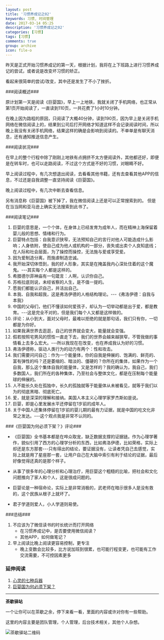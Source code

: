 ```yaml
---
layout: post
title: '习惯养成记之02'
keywords: 习惯, 时间管理
date: 2017-03-14 05:25
description: '习惯养成记之02'
categories: [习惯]
tags: [习惯]
comments: true
group: archive
icon: file-o
---
```


昨天是正式开始习惯养成记的第一天，根据计划，我将在上下班路上进行习惯养成记的尝试，或者说是改变坏习惯的矫正。

<!-- more -->

看起来很简单的尝试/改变，其中还是发生了不小了挫折。

###阅读概述###

原计划第一天是阅读《巨婴国》，早上一上地铁，我就关闭了手机网络，也正常从第1页开始阅读了，一直读到110页，一共花费了1小时10分钟。

在晚上因为路程的原因，只阅读了大概40分钟，读到190页，因为早上是关闭手机网络在微信阅读上的，结果到公司后打开网络才知道这样不会记录阅读时间，所以晚上我没有关闭手机网络，结果这样的确是会影响到阅读的。不单单是有聊天消息，还有通知推送信息产生。

###阅读状况###

在早上的整个行程中除了刚刚上地铁有点拥挤不太方便阅读外，其他都还好，即便是在转车时，也可以走路阅读，不过这个方式是不好的习惯，对眼睛不好。

早上阅读过程中，有几次想退出阅读，去看看其他书籍，还有去查看其他APP的信息，不过还是自我调整一直坚持阅读《巨婴国》。

晚上阅读过程中，有几次中断去查看信息。

另有消息称《巨婴国》被下掉了，我在微信阅读上还是可以正常搜索到的。
但是在当当网和亚马逊上确实无法搜索到此书了。

###阅读笔记###

1. 巨婴的意思是，一个个体，在身体上已经发育为成年人，而在精神上海保留着婴儿般的思想、情绪和行为。
2. 巨婴特点包括：自我意识狭窄，无法预知自己的言行对他人可能造成什么影响；人身依附，使自己成为他人或机构的一部分，丧失或出卖个人良知底线；在人际和社会层面，为了操控而操控，无法施与爱或享受爱。
3. 因为爱制造分离，而施虐制造忠诚。
4. 我开始深切体悟到，我的好人形象，其实是在掩盖我内心深处住着的这个魔鬼。---其实每个人都是这样的。
5. 希腊德尔菲神庙有一句箴言：人啊，认识你自己。
6. 苏格拉底则说，未经省察的人生，是不值一提的。
7. 愿我们都能认识自己，并活出自己。
8. 本我、自我和超我，这是弗洛伊德的人格结构理论。---《弗洛伊德：自我与本我》
9. 中国的父母们，他们不懂该如何爱孩子，却认为一切举动都是出于爱，都是教育。---这是完全不对的，但是我们每个人又都是这样做的。
10. 评论：从小到大，面对父母时，最难以拒绝的就是那句话，我们只有你，一切都是为你好。
11. 如果我满世界去逛逛，自己的世界就会变大，能量就会变强。
12. 假若按照宅男风的惯性一直走下去，我们的世界会越来越狭窄，不管我做的事情看上去多么宏大。---所以我现在在改变，也在养成我认为好的习惯。
13. 弗洛伊德称，驱动人类行为的动力有两个：性和攻击。
14. 我们需要问问自己：作为一个能量体，你的自我是伸展的、饱满的、鲜亮的、富有弹性的吗？还是萎缩的、暗淡的、僵硬的？你所在的集体，如果作为一个自我，那么这个集体自我的能量体，又是怎样的？我的确认为，我自己，我们多数国人，我们所在的各种集体，乃至社会与整体文化，都是在压制每个能量球的伸展的。
15. 人不能长久处在孤独中，长久的孤独就等于能量体从未被看见，就等于我们以为的彻底黑暗、彻底死亡。
16. 爱，就是深深的理解和接纳。美国人本主义心理学家罗杰斯如是说。
17. 巨婴，即是心里发展水平还停留在1岁前的成年人。
18. 关于中国人还集体停留在1岁前的婴儿期的最有力证据，就是中国的吃文化非常之发达。---这个观点我是非常不认同的。

###《巨婴国为何必须下架？》评论###

- 《巨婴国》全书基本都是在哗众取宠，缺乏数据支撑的证据链。作为心理学著作，貌似引用了西方的心理学分析的东西，比如弗洛伊德，比如荣格，实际上却还是东方那套---只有得出的结论，要证据没有，让读者凭自己去感觉，实际上就是用了星座那一套，让用户自己在大脑中索引有利于结论的证据，最后好像觉得还真的是那个样子。

- 从事了很多年的心理分析和心理治疗，用巨婴这个粗糙的比喻，把社会和文化问题推向了家人和个人，这是很成问题的。

- 巨婴论是一种宿命论，实际上是非常消极的，武老师在暗示很多人是没有救的，这个民族从根子上就坏了。

- 君子学道则爱人，小人学道则易使。

###总结###

1. 不应该为了微信读书的时长统计而打开网络
	- 在习惯养成记中，是否要使用微信阅读？
	- 其他APP，如何做笔记？
2. 早上阅读比晚上阅读更容易控制，更专注
	- 晚上变数会比较多，比方说加班到很累，也可能行程变更，也可能有工作交流需要，不可控因素更多

### 延伸阅读 ###

1. [心灵的七种兵器](https://book.douban.com/subject/3035600/)
2. [巨婴国为何必须下架？](http://mp.weixin.qq.com/s/zUtacVb1vbn5yw_1DDIixw)

----

**茶歇驿站**

一个让你可以在茶歇之余，停下来看一看，里面的内容或许对你有一些帮助。

这里的内容主要是团队管理，个人管理，后台技术相关，其他个人杂想。

![茶歇驿站二维码](http://ww4.sinaimg.cn/large/824dcde4gw1f358o5j022j20by0bywf8.jpg)
